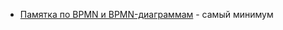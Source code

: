 - [Памятка по BPMN и BPMN-диаграммам](https://habr.com/ru/companies/sberbank/articles/836092/) - самый минимум